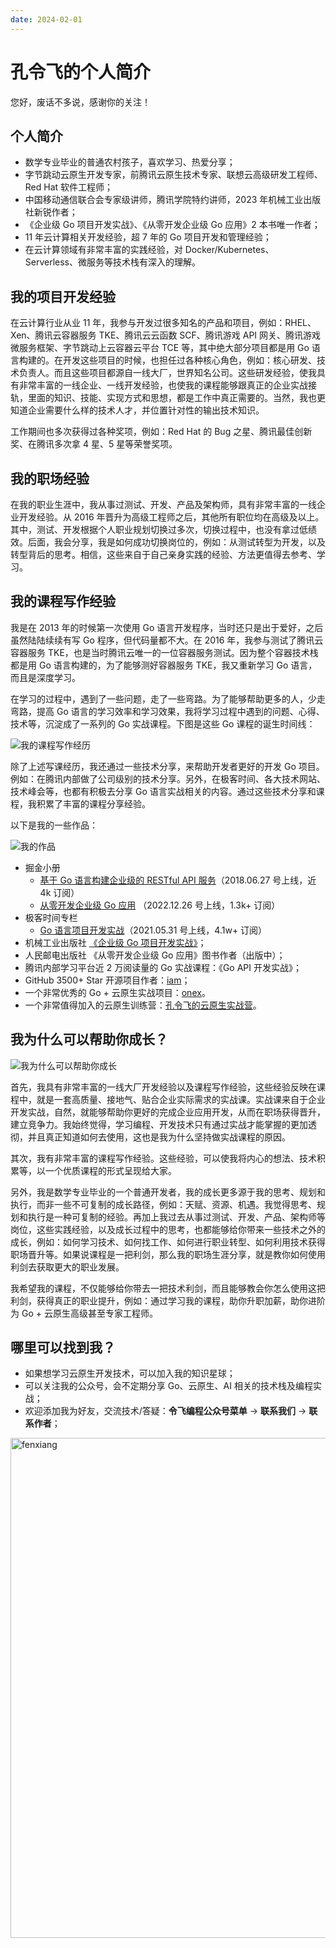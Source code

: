 ```yaml
---
date: 2024-02-01
---
```


# 孔令飞的个人简介

您好，废话不多说，感谢你的关注！

<!-- more -->

## 个人简介

- 数学专业毕业的普通农村孩子，喜欢学习、热爱分享；
- 字节跳动云原生开发专家，前腾讯云原生技术专家、联想云高级研发工程师、Red Hat 软件工程师；
- 中国移动通信联合会专家级讲师，腾讯学院特约讲师，2023 年机械工业出版社新锐作者；
- 《企业级 Go 项目开发实战》、《从零开发企业级 Go 应用》2 本书唯一作者；
- 11 年云计算相关开发经验，超 7 年的 Go 项目开发和管理经验；
- 在云计算领域有非常丰富的实践经验，对 Docker/Kubernetes、Serverless、微服务等技术栈有深入的理解。


## 我的项目开发经验

在云计算行业从业 11 年，我参与开发过很多知名的产品和项目，例如：RHEL、Xen、腾讯云容器服务 TKE、腾讯云云函数 SCF、腾讯游戏 API 网关、腾讯游戏微服务框架、字节跳动上云容器云平台 TCE 等，其中绝大部分项目都是用 Go 语言构建的。在开发这些项目的时候，也担任过各种核心角色，例如：核心研发、技术负责人。而且这些项目都源自一线大厂，世界知名公司。这些研发经验，使我具有非常丰富的一线企业、一线开发经验，也使我的课程能够跟真正的企业实战接轨，里面的知识、技能、实现方式和思想，都是工作中真正需要的。当然，我也更知道企业需要什么样的技术人才，并位置针对性的输出技术知识。

工作期间也多次获得过各种奖项，例如：Red Hat 的 Bug 之星、腾讯最佳创新奖、在腾讯多次拿 4 星、5 星等荣誉奖项。

## 我的职场经验

在我的职业生涯中，我从事过测试、开发、产品及架构师，具有非常丰富的一线企业开发经验。从 2016 年晋升为高级工程师之后，其他所有职位均在高级及以上。其中，测试、开发根据个人职业规划切换过多次，切换过程中，也没有拿过低绩效。后面，我会分享，我是如何成功切换岗位的，例如：从测试转型为开发，以及转型背后的思考。相信，这些来自于自己亲身实践的经验、方法更值得去参考、学习。

## 我的课程写作经验

我是在 2013 年的时候第一次使用 Go 语言开发程序，当时还只是出于爱好，之后虽然陆陆续续有写 Go 程序，但代码量都不大。在 2016 年，我参与测试了腾讯云容器服务 TKE，也是当时腾讯云唯一的一位容器服务测试。因为整个容器技术栈都是用 Go 语言构建的，为了能够测好容器服务 TKE，我又重新学习 Go 语言，而且是深度学习。

在学习的过程中，遇到了一些问题，走了一些弯路。为了能够帮助更多的人，少走弯路，提高 Go 语言的学习效率和学习效果，我将学习过程中遇到的问题、心得、技术等，沉淀成了一系列的 Go 实战课程。下图是这些 Go 课程的诞生时间线：

![我的课程写作经历](/images/我的课程写作经历.png)

除了上述写课经历，我还通过一些技术分享，来帮助开发者更好的开发 Go 项目。例如：在腾讯内部做了公司级别的技术分享。另外，在极客时间、各大技术网站、技术峰会等，也都有积极去分享 Go 语言实战相关的内容。通过这些技术分享和课程，我积累了丰富的课程分享经验。

以下是我的一些作品：

![我的作品](/images/我的课程写作经历-水印.png)


- 掘金小册
  - [基于 Go 语言构建企业级的 RESTful API 服务](https://juejin.cn/book/6844733730678898702?utm_source=profile_book)（2018.06.27 号上线，近 4k 订阅）
  - [从零开发企业级 Go 应用](https://juejin.cn/book/7176608782871429175?utm_source=profile_book) （2022.12.26 号上线，1.3k+ 订阅）
- 极客时间专栏
  - [Go 语言项目开发实战](https://time.geekbang.org/column/intro/100079601)（2021.05.31 号上线，4.1w+ 订阅）
- 机械工业出版社 [《企业级 Go 项目开发实战》](https://book.douban.com/subject/36262929/)；
- 人民邮电出版社 《从零开发企业级 Go 应用》图书作者（出版中）；
- 腾讯内部学习平台近 2 万阅读量的 Go 实战课程：《Go API 开发实战》；
- GitHub 3500+ Star 开源项目作者：[iam](https://github.com/marmotedu/iam)；
- 一个非常优秀的 Go + 云原生实战项目：[onex](https://github.com/superproj/onex)。
- 一个非常值得加入的云原生训练营：[孔令飞的云原生实战营](https://t.zsxq.com/17mjPoYGc)。

## 我为什么可以帮助你成长？

![我为什么可以帮助你成长](/images/我为什么可以帮助你成长-水印.png)

首先，我具有非常丰富的一线大厂开发经验以及课程写作经验，这些经验反映在课程中，就是一套高质量、接地气、贴合企业实际需求的实战课。实战课来自于企业开发实战，自然，就能够帮助你更好的完成企业应用开发，从而在职场获得晋升，建立竞争力。我始终觉得，学习编程、开发技术只有通过实战才能掌握的更加透彻，并且真正知道如何去使用，这也是我为什么坚持做实战课程的原因。

其次，我有非常丰富的课程写作经验。这些经验，可以使我将内心的想法、技术积累等，以一个优质课程的形式呈现给大家。

另外，我是数学专业毕业的一个普通开发者，我的成长更多源于我的思考、规划和执行，而非一些不可复制的成长路径，例如：天赋、资源、机遇。我觉得思考、规划和执行是一种可复制的经验。再加上我过去从事过测试、开发、产品、架构师等岗位，这些实践经验，以及成长过程中的思考，也都能够给你带来一些技术之外的成长，例如：如何学习技术、如何找工作、如何进行职业转型、如何利用技术获得职场晋升等。如果说课程是一把利剑，那么我的职场生涯分享，就是教你如何使用利剑去获取更大的职业发展。

我希望我的课程，不仅能够给你带去一把技术利剑，而且能够教会你怎么使用这把利剑，获得真正的职业提升，例如：通过学习我的课程，助你升职加薪，助你进阶为 Go + 云原生高级甚至专家工程师。

## 哪里可以找到我？

- 如果想学习云原生开发技术，可以加入我的知识星球；
- 可以关注我的公众号，会不定期分享 Go、云原生、AI 相关的技术栈及编程实战；
- 欢迎添加我为好友，交流技术/答疑：**令飞编程公众号菜单** -> **联系我们** -> **联系作者**；

<img src="/images/contact/合并-知识星球-公众号-交流群.png" alt="fenxiang" style="display: block;width:800px;height:auto;margin-left: auto;margin-right: auto;">

